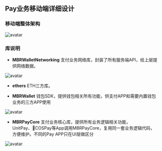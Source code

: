 ## Pay业务移动端详细设计

### 移动端整体架构

![avatar](https://raw.githubusercontent.com/cqmbr/MBRDocument/master/docs/MBRPayApp/Pay%E7%BB%84%E4%BB%B6%E7%BB%93%E6%9E%84%E5%9B%BE.png)

### 库说明

-  **MBRWalletNetworking**
支付业务网络库，封装了所有服务端API，给上层提供网络数据。

![avatar](https://raw.githubusercontent.com/cqmbr/MBRDocument/master/docs/MBRPayApp/MBRWalletNetworking%E7%B1%BB%E5%9B%BE.png)

-  **ethers**
ETH三方库。

-  **MBRWallet**
钱包SDK，提供钱包相关所有功能，供支付APP和需要内置钱包业务的三方APP使用

![avatar](https://raw.githubusercontent.com/cqmbr/MBRDocument/master/docs/MBRPayApp/MBRWallet%E7%B1%BB%E5%9B%BE.jpeg)

-  **MBRPayCore**
支付业务核心库，提供所有业务逻辑相关功能，UnitPay、COSPay等App调用MBRPayCore，复用同一套业务逻辑代码，方便维护。不同的Pay APP只在UI层做区分

![avatar](https://raw.githubusercontent.com/cqmbr/MBRDocument/master/docs/MBRPayApp/Pay%20App%E7%BC%96%E7%A0%81%E8%A7%84%E8%8C%83.png)

